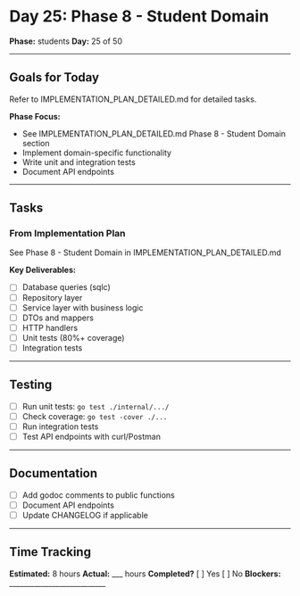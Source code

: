 # Day 25: Phase 8 - Student Domain

**Phase:** students
**Day:** 25 of 50

---

## Goals for Today

Refer to IMPLEMENTATION_PLAN_DETAILED.md for detailed tasks.

**Phase Focus:**
- See IMPLEMENTATION_PLAN_DETAILED.md Phase 8 - Student Domain section
- Implement domain-specific functionality
- Write unit and integration tests
- Document API endpoints

---

## Tasks

### From Implementation Plan
See Phase 8 - Student Domain in IMPLEMENTATION_PLAN_DETAILED.md

**Key Deliverables:**
- [ ] Database queries (sqlc)
- [ ] Repository layer
- [ ] Service layer with business logic
- [ ] DTOs and mappers
- [ ] HTTP handlers
- [ ] Unit tests (80%+ coverage)
- [ ] Integration tests

---

## Testing
- [ ] Run unit tests: `go test ./internal/.../`
- [ ] Check coverage: `go test -cover ./...`
- [ ] Run integration tests
- [ ] Test API endpoints with curl/Postman

---

## Documentation
- [ ] Add godoc comments to public functions
- [ ] Document API endpoints
- [ ] Update CHANGELOG if applicable

---

## Time Tracking
**Estimated:** 8 hours
**Actual:** ___ hours
**Completed?** [ ] Yes [ ] No
**Blockers:** ___________________________
